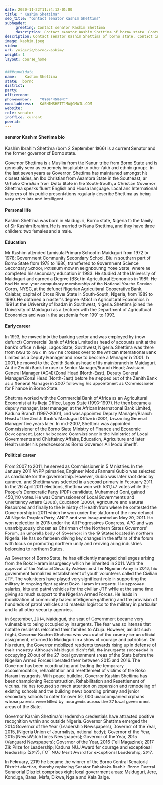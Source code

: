 ```yaml
---
date: 2020-11-22T11:54:12-05:00
title: " Kashim Shettima"
seo_title: "contact senator Kashim Shettima"
subheader:
     greeting: Contact senator Kashim Shettima 
     description: Contact senator Kashim Shettima of borno state. Contact information for  Kashim Shettima includes email address, phone number, and mailing address.
description: Contact senator Kashim Shettima of borno state. Contact information for  Kashim Shettima includes email address, phone number, and mailing address.
image: kashim.jpeg
video: 
url: /nigeria/borno/kashim/
weight: 1
layout: course_home


####candidate
name:	 Kashim Shettima
state:	borno
district: 
party:	
officeroom:	
phonenumber:	"08034459047"
emailaddress:	KASHIMSHETTIMA@GMAIL.COM
website:	
role: senator
inoffice: current
powrid: 
---
```


#### senator Kashim Shettima bio
Kashim Ibrahim Shettima (born 2 September 1966) is a current Senator and the former governor of Borno state.

Governor Shettima is a Muslim from the Kanuri tribe from Borno State and is generally seen as extremely hospitable to other faith and ethnic groups. In the last seven years as Governor, Shettima has maintained amongst his closest aides, an Ibo Christian from Anambra State in the Southeast, an Urhobo Christian from Delta State in the South-South, a Christian  Governor Shettima speaks fluent English and Hausa language. Local and International listeners of his public presentations regularly describe Shettima as being very articulate and intelligent.

#### Personal life
Kashim Shettima was born in Maiduguri, Borno state, Nigeria to the family of Sir Kashim Ibrahim. He is married to Nana Shettima, and they have three children: two females and a male.

#### Education
Mr Kashim attended Lamisula Primary School in Maiduguri from 1972 to 1978; Government Community Secondary School, Biu in southern part of Borno State from 1978 to 1980; transferred to Government Science Secondary School, Potiskum (now in neighbouring Yobe State) where he completed his secondary education in 1983. He studied at the University of Maiduguri and earned a Degree (BSc) in Agricultural Economics in 1989. He had his one-year compulsory membership of the National Youths Service Corps, NYSC, at the defunct Nigerian Agricultural Cooperative Bank, Calabar, capital of Cross River State in South-South, Nigeria, from 1989 to 1990. He obtained a master's degree (MSc) in Agricultural Economics in 1991 at the University of Ibadan in Southwest, Nigeria. Shettima joined the University of Maiduguri as a Lecturer with the Department of Agricultural Economics and was in the academia from 1991 to 1993.

#### Early career
In 1993, he moved into the banking sector and was employed by (now defunct) Commercial Bank of Africa Limited as head of accounts unit at the bank's office in Ikeja, Lagos State, Southwest, Nigeria. Shettima was there from 1993 to 1997. In 1997 he crossed over to the African International Bank Limited as a Deputy Manager and rose to become a Manager in 2001. In 2001, he moved to the Zenith Bank as head of its main branch in Maiduguri. At the Zenith Bank he rose to Senior Manager/Branch Head; Assistant General Manager (AGM)/Zonal Head (North-East), Deputy General Manager/Zonal Head (North-East) before he stepped out of the Zenith Bank as a General Manager in 2007 following his appointment as Commissioner for Finance in Borno State.

Shettima worked with the Commercial Bank of Africa as an Agricultural Economist at its Ikeja Office, Lagos State (1993-1997). He then became a deputy manager, later manager, at the African International Bank Limited, Kaduna Branch (1997–2001), and was appointed Deputy Manager/Branch Head of the Zenith Bank's Maiduguri Office in 2001, becoming General Manager five years later. In mid-2007, Shettima was appointed Commissioner of the Borno State Ministry of Finance and Economic Development. Later he became Commissioner in the Ministries of Local Governments and Chieftaincy Affairs, Education, Agriculture and later Health under his predecessor as Borno Governor Ali Modu Sheriff.

#### Political career
From 2007 to 2011, he served as Commissioner in 5 Ministries. In the January 2011 ANPP primaries, Engineer Modu Fannami Gubio was selected as candidate for the governorship. However, Gubio was later shot dead by gunmen, and Shettima was selected in a second primary in February 2011. In the 26 April 2011 elections, Shettima won with 531,147 votes while the People's Democratic Party (PDP) candidate, Muhammed Goni, gained 450,140 votes. He was Commissioner of Local Governments and Chieftaincy Affairs (2008), Education (2009), Agriculture and Natural Resources and finally to the Ministry of Health from where he contested the Governorship in 2011 which he won under the platform of the now defunct All Nigeria Peoples Party, ANPP and was inaugurated on May 29, 2011. He won reelection in 2015 under the All Progressives Congress, APC and was unambiguously chosen as Chairman of the Northern States Governors' Forum, an umbrella body of Governors in the 19 States located in northern Nigeria. He has so far been driving key changes in the affairs of the forum with focus on promoting northern unity and reviving ailing industries belonging to northern States.

As Governor of Borno State, he has efficiently managed challenges arising from the Boko Haram insurgency which he inherited in 2011. With the approval of the National Security Adviser and the Nigerian Army in 2013, his government formalized establishment of youth volunteers called the Civilian JTF. The volunteers have played very significant role in supporting the military in ongoing fight against Boko Haram insurgents. He approves salaries, kits and patrol vehicles for the civilian JTF while at the same time giving so much support to the Nigerian Armed Forces. He leads in mobilization of community based intelligence gathering and the provision of hundreds of patrol vehicles and material logistics to the military in particular and to all other security agencies. 

In September, 2014, Maiduguri, the seat of Government became very vulnerable to being occupied by insurgents. The fear was so intense that notable residents relocated their families to Abuja. However, amidst such fright, Governor Kashim Shettima who was out of the country for an official assignment, returned to Maiduguri in a show of courage and patriotism. On his return, the Governor mobilized residents towards rising up in defense of their ancestry. Although Maiduguri didn't fall, the insurgents succeeded in occupying 20 out of the 27 local government areas of the State before the Nigerian Armed Forces liberated them between 2015 and 2016. The Governor has been coordinating and leading the temporary accommodation, rehabilitation and resettlement of victims of the Boko Haram insurgents. With peace building, Governor Kashim Shettima has been championing Reconstruction, Rehabilitation and Resettlement of victims. He has focused so much attention on expansion and remodeling of existing schools and the building news boarding primary and junior secondary schools to cater for over 50, 000 unaccompanied orphans whose parents were killed by insurgents across the 27 local government areas of the State.

Governor Kashim Shettima's leadership credentials have attracted positive recognition within and outside Nigeria. Governor Shettima emerged the 2014 Governor of the Year (Leadership Newspapers), Governor of the Year, 2015, (Nigeria Union of Journalists, national body); Governor of the Year, 2015 (NewsWatchTimes Newspapers); Governor of the Year, 2015 (Vanguard Newspapers); Governor of the Year, 2016 (Tell Magazine); 2017 Zik Prize for Leadership; Kaduna NUJ Award for courage and exceptional leadership (2017), FCT NUJ Merit Award for exceptional Leadership, 2017.

In February, 2019 he became the winner of the Borno Central Senatorial District election, thereby replacing Senator Babakaka Bashir. Borno Central Senatorial District comprises eight local government areas: Maiduguri, Jere, Konduga, Bama, Mafa, Dikwa, Ngala and Kala Balge.